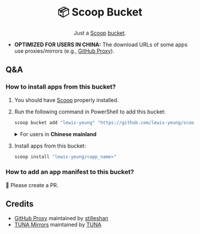 <div align="center">

# 📦 Scoop Bucket

Just a [Scoop][scoop] [bucket][scoop-buckets].

</div>

- **OPTIMIZED FOR USERS IN CHINA:** The download URLs of some apps use proxies/mirrors (e.g., [GitHub Proxy][ghproxy]).

## Q&A

### How to install apps from this bucket?

1. You should have [Scoop][scoop] properly installed.

2. Run the following command in PowerShell to add this bucket:

   ```powershell
   scoop bucket add "lewis-yeung" "https://github.com/lewis-yeung/scoop-bucket"
   ```

   <details><summary>For users in <b>Chinese mainland</b></summary>
   If you have an internet connection issue, try this:

   ```powershell
   scoop bucket add "lewis-yeung" "https://ghproxy.com/https://github.com/lewis-yeung/scoop-bucket"
   ```
   </details>

3. Install apps from this bucket:

   ```powershell
   scoop install "lewis-yeung/<app_name>"
   ```

### How to add an app manifest to this bucket?

📃 Please create a PR.

## Credits

- [GitHub Proxy][ghproxy] maintained by [stilleshan][stilleshan]
- [TUNA Mirrors][tuna-mirrors] maintained by [TUNA][tuna]

[scoop]: https://scoop.sh/
[scoop-buckets]: https://github.com/ScoopInstaller/Scoop/wiki/Buckets
[ghproxy]: https://ghproxy.com/
[stilleshan]: https://github.com/stilleshan
[tuna-mirrors]: https://mirrors.tuna.tsinghua.edu.cn/
[tuna]: https://github.com/tuna
